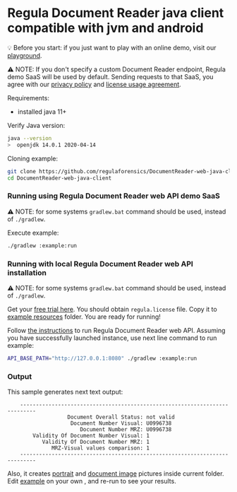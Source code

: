 # Regula Document Reader java client compatible with jvm and android

:bulb: Before you start: if you just want to play with an online demo, visit our [playground](https://api.regulaforensics.com).

:warning: NOTE: If you don't specify a custom Document Reader endpoint, Regula demo SaaS will be used by default. 
Sending requests to that SaaS, you agree with our [privacy policy](https://api.regulaforensics.com/terms) 
and [license usage agreement](https://downloads.regulaforensics.com/work/SDK/doc/Eula.pdf).


Requirements:
- installed java 11+

Verify Java version:
```bash
java --version  
>  openjdk 14.0.1 2020-04-14
```

Cloning example:
```bash
git clone https://github.com/regulaforensics/DocumentReader-web-java-client.git
cd DocumentReader-web-java-client
```

### Running using Regula Document Reader web API demo SaaS
:warning: NOTE: for some systems `gradlew.bat` command should be used, instead of `./gradlew`.

Execute example:
```bash
./gradlew :example:run
```

### Running with local Regula Document Reader web API installation
:warning: NOTE: for some systems `gradlew.bat` command should be used, instead of `./gradlew`.

Get your [free trial here](https://mobile.regulaforensics.com/). You should obtain `regula.license` file.
Copy it to [example resources](../example/src/main/resources) folder. You are ready for running!

Follow [the instructions](https://docs.regulaforensics.com/web/quick-start-guide) to run Regula Document Reader web API. 
Assuming you have successfully launched instance, use next line command to run example:


```bash
API_BASE_PATH="http://127.0.0.1:8080" ./gradlew :example:run
```

### Output 
This sample generates next text output:
```text
    ---------------------------------------------------------------------------
                   Document Overall Status: not valid
                    Document Number Visual: U0996738
                       Document Number MRZ: U0996738
        Validity Of Document Number Visual: 1
           Validity Of Document Number MRZ: 1
              MRZ-Visual values comparison: 1
    ---------------------------------------------------------------------------
```
Also, it creates [portrait](portrait.jpg) and [document image](document-image.jpg) pictures inside current folder.
Edit [example](../example/src/main/java/com/regula/documentreader/webclient/example/Main.java) on your own , and re-run to see your results.
